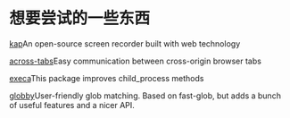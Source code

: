 # 想要尝试的一些东西

<a href="https://github.com/wulkano/kap">kap</a>An open-source screen recorder built with web technology

<a href="https://github.com/wingify/across-tabs">across-tabs</a>Easy communication between cross-origin browser tabs

<a href="https://github.com/sindresorhus/execa">execa</a>This package improves child_process methods 

<a href="https://github.com/sindresorhus/globby">globby</a>User-friendly glob matching. Based on fast-glob, but adds a bunch of useful features and a nicer API.